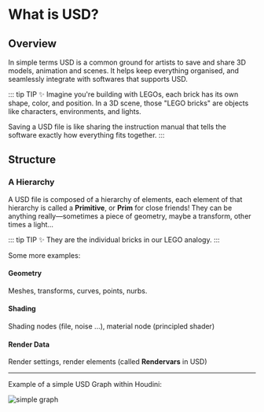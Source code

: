 # What is USD?

## Overview

In simple terms USD is a common ground for artists to save and share 3D models, animation and scenes. It helps keep everything organised, and seamlessly integrate with softwares that supports USD.

::: tip TIP :sparkles:
Imagine you're building with LEGOs, each brick has its own shape, color, and position. In a 3D scene, those "LEGO bricks" are objects like characters, environments, and lights.

Saving a USD file is like sharing the instruction manual that tells the software exactly how everything fits together.
:::

## Structure

### A Hierarchy

A USD file is composed of a hierarchy of elements, each element of that hierarchy is called a **Primitive**, or **Prim** for close friends! They can be anything really—sometimes a piece of geometry, maybe a transform, other times a light...

::: tip TIP :sparkles:
They are the individual bricks in our LEGO analogy.
:::

Some more examples:

#### Geometry

Meshes, transforms, curves, points, nurbs.

#### Shading

Shading nodes (file, noise ...), material node (principled shader)

#### Render Data

Render settings, render elements (called **Rendervars** in USD)

---

Example of a simple USD Graph within Houdini:

![simple graph](../../images/introduction/simpleGraph.png)
